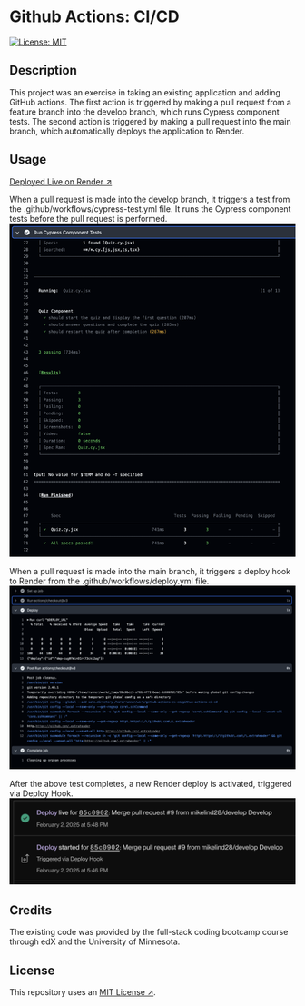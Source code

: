 # Github Actions: CI/CD

[![License: MIT](https://img.shields.io/badge/License-MIT-yellow.svg)](https://opensource.org/licenses/MIT)

## Description

This project was an exercise in taking an existing application and adding GitHub actions. The first action is triggered by making a pull request from a feature branch into the develop branch, which runs Cypress component tests. The second action is triggered by making a pull request into the main branch, which automatically deploys the application to Render.

## Usage

[Deployed Live on Render ↗️](https://github-actions-ci-cd-gbtn.onrender.com/)

When a pull request is made into the develop branch, it triggers a test from the .github/workflows/cypress-test.yml file. It runs the Cypress component tests before the pull request is performed.
![screenshot of Cypress test action](./images/cypress-test-action.png)

When a pull request is made into the main branch, it triggers a deploy hook to Render from the .github/workflows/deploy.yml file.
![screenshot of deploy to Render action](./images/deploy-to-render-action.png)

After the above test completes, a new Render deploy is activated, triggered via Deploy Hook.
![screenshot from Render showing deploy hook](./images/deploy-hook-in-render.png)

## Credits

The existing code was provided by the full-stack coding bootcamp course through edX and the University of Minnesota. 

## License

This repository uses an [MIT License ↗️](./LICENSE.txt).
